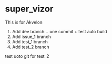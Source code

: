 # super_vizor
This is for Akvelon

1. Add dev branch + one commit + test auto build
2. Add issue_1 branch
3. Add test_1 branch
4. Add test_2 branch

test uoto git for test_2 